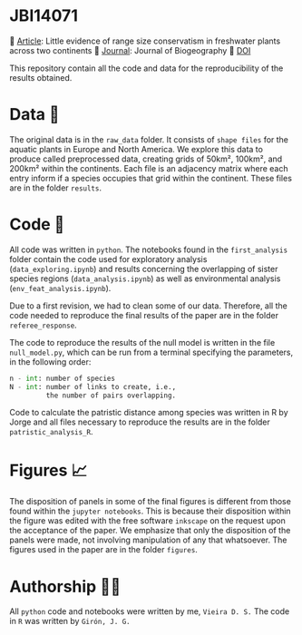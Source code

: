 <!-- <div align="center">
    <div>
        <img src="uem_logo.jpg" style="width: 32%; padding: 2px;"><br>
        <img src="clab_logo.png" style="width: 32%; padding: 2px;">
    </div>
    <img src="oulu_logo.jpg" style="width: 20%; height: 200px; padding: 2px;">
</div> -->
# JBI14071
📑 <u>Article</u>: Little evidence of range size conservatism in freshwater plants across two continents
📔 <u>Journal</u>: Journal of Biogeography
🔗 [DOI](10.1111/jbi.14071)

This repository contain all the code and data for the reproducibility of the results obtained.



# Data 📂

The original data is in the `raw_data` folder. It consists of `shape files` for the aquatic plants in Europe and North America. We explore this data to produce called preprocessed data, creating grids of 50km², 100km², and 200km² within the continents. Each file is an adjacency matrix where each entry inform if a species occupies that grid within the continent. These files are in the folder `results`.

# Code 📝

All code was written in `python`. The notebooks found in the `first_analysis` folder contain the code used for exploratory analysis (`data_exploring.ipynb`) and results concerning the overlapping of sister species regions (`data_analysis.ipynb`) as well as environmental analysis (`env_feat_analysis.ipynb`). 

Due to a first revision, we had to clean some of our data. Therefore, all the code needed to reproduce the final results of the paper are in the folder `referee_response`. 

The code to reproduce the results of the null model is written in the file `null_model.py`, which can be run from a terminal specifying the parameters, in the following order: 
```python
n - int: number of species
N - int: number of links to create, i.e., 
         the number of pairs overlapping.
```

Code to calculate the patristic distance among species was written in R by Jorge and all files necessary to reproduce the results are in the folder `patristic_analysis_R`.

# Figures 📈

The disposition of panels in some of the final figures is different from those found within the `jupyter notebooks`. This is because their disposition within the figure was edited with the free software `inkscape` on the request upon the acceptance of the paper. We emphasize that only the disposition of the panels were made, not involving manipulation of any that whatsoever. The figures used in the paper are in the folder `figures`. 

# Authorship 🙋‍♂️

All `python` code and notebooks were written by me, `Vieira D. S.` The code in `R` was written by `Girón, J. G.`